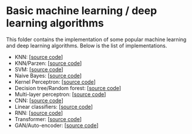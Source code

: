 # Basic machine learning / deep learning algorithms


This folder contains the implementation of some popular machine learning and deep learning algorithms. Below is the list of implementations.

- KNN: [[source code](https://github.com/EmYassir/basic_ml_algorithms/blob/main/KNN.ipynb)]
- KNN/Parzen: [[source code](https://github.com/EmYassir/basic_ml_algorithms/blob/main/KNN_PARZEN.ipynb)]
- SVM: [[source code](https://github.com/EmYassir/basic_ml_algorithms/blob/main/SVM.ipynb)]
- Naive Bayes: [[source code](https://github.com/EmYassir/basic_ml_algorithms/blob/main/NAIVE_BAYES.ipynb)]
- Kernel Perceptron: [[source code](https://github.com/EmYassir/basic_ml_algorithms/blob/main/KP.ipynb)]
- Decision tree/Random forest: [[source code](https://github.com/EmYassir/basic_ml_algorithms/blob/main/DT_RF.ipynb)]
- Multi-layer perceptron: [[source code](https://github.com/EmYassir/basic_ml_algorithms/blob/main/MLP.ipynb)]
- CNN: [[source code](https://github.com/EmYassir/basic_ml_algorithms/blob/main/CNN.ipynb)]
- Linear classifiers: [[source code](https://github.com/EmYassir/basic_ml_algorithms/blob/main/LC.ipynb)]
- RNN: [[source code](https://github.com/EmYassir/basic_ml_algorithms/blob/main/RNN.ipynb)]
- Transformer: [[source code](https://github.com/EmYassir/basic_ml_algorithms/blob/main/Trans.ipynb)]
- GAN/Auto-encoder: [[source code](https://github.com/EmYassir/basic_ml_algorithms/blob/main/GAN_AE.ipynb)]

